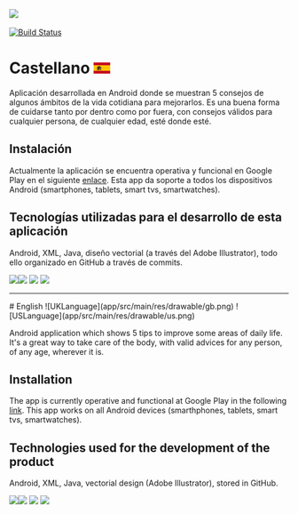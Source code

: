 <img src="http://i67.tinypic.com/21bvt6h.png">

[![Build Status](https://travis-ci.org/cvazquezlos/Lifez.svg?branch=master)](https://travis-ci.org/cvazquezlos/Lifez)

# Castellano ![SpanishLanguage](app/src/main/res/drawable/es.png)

Aplicación desarrollada en Android donde se muestran 5 consejos de algunos ámbitos de la vida cotidiana para mejorarlos. Es una buena forma de cuidarse tanto por dentro como por fuera, con consejos válidos para cualquier persona, de cualquier edad, esté donde esté.

## Instalación

Actualmente la aplicación se encuentra operativa y funcional en Google Play en el siguiente [enlace](https://play.google.com/store/apps/details?id=com.carlosvlosada.android.lifez). Esta app da soporte a todos los dispositivos Android (smartphones, tablets, smart tvs, smartwatches).

## Tecnologías utilizadas para el desarrollo de esta aplicación

Android, XML, Java, diseño vectorial (a través del Adobe Illustrator), todo ello organizado en GitHub a través de commits.

<img src="http://findicons.com/files/icons/1008/quiet/256/java.png" width="70"><img src="http://icons.iconarchive.com/icons/carlosjj/google-jfk/128/android-icon.png" width="70"> <img src="http://www.brandsoftheworld.com/sites/default/files/styles/logo-thumbnail/public/122012/image_01_0.png?itok=1YJImeF8" width="70"> <img src="http://4.bp.blogspot.com/-IgIpwmQfvSs/UoxpFpMZ2QI/AAAAAAAAAB8/QHsNKgYWe6s/s1600/523px-Text-xml.svg.png" width="70">
<hr>
# English ![UKLanguage](app/src/main/res/drawable/gb.png) ![USLanguage](app/src/main/res/drawable/us.png)

Android application which shows 5 tips to improve some areas of daily life. It's a great way to take care of the body, with valid advices for any person, of any age, wherever it is.

## Installation

The app is currently operative and functional at Google Play in the following [link](https://play.google.com/store/apps/details?id=com.carlosvlosada.android.lifez). This app works on all Android devices (smarthphones, tablets, smart tvs, smartwatches).

## Technologies used for the development of the product

Android, XML, Java, vectorial design (Adobe Illustrator), stored in GitHub.

<img src="http://findicons.com/files/icons/1008/quiet/256/java.png" width="70"><img src="http://icons.iconarchive.com/icons/carlosjj/google-jfk/128/android-icon.png" width="70"> <img src="http://www.brandsoftheworld.com/sites/default/files/styles/logo-thumbnail/public/122012/image_01_0.png?itok=1YJImeF8" width="70"> <img src="http://4.bp.blogspot.com/-IgIpwmQfvSs/UoxpFpMZ2QI/AAAAAAAAAB8/QHsNKgYWe6s/s1600/523px-Text-xml.svg.png" width="70">
